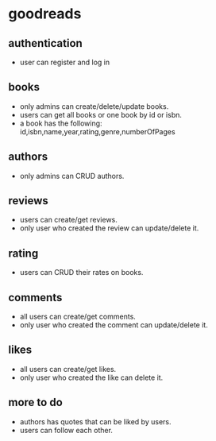 # goodreads

## authentication

- user can register and log in

## books

- only admins can create/delete/update books.
- users can get all books or one book by id or isbn.
- a book has the following: id,isbn,name,year,rating,genre,numberOfPages
## authors

- only admins can CRUD authors.

## reviews

- users can create/get reviews.
- only user who created the review can update/delete it.

## rating
- users can CRUD their rates on books.

## comments

- all users can create/get comments.
- only user who created the comment can update/delete it.

## likes

- all users can create/get likes.
- only user who created the like can delete it.

## more to do

- authors has quotes that can be liked by users.
- users can follow each other.
